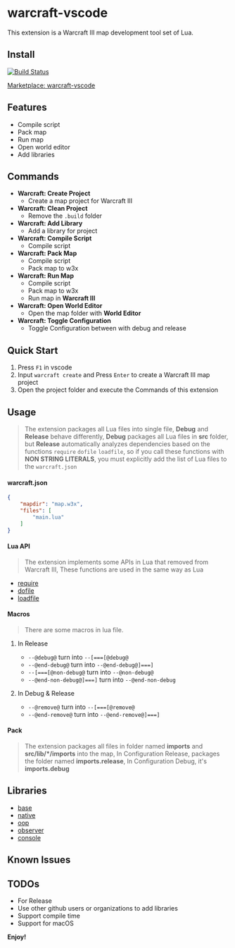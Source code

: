 # warcraft-vscode

This extension is a Warcraft III map development tool set of Lua.

## Install

[![Build Status](https://travis-ci.com/warcraft-iii/warcraft-vscode.svg?branch=master)](https://travis-ci.com/warcraft-iii/warcraft-vscode)

[Marketplace: warcraft-vscode](https://marketplace.visualstudio.com/items?itemName=Dencer.warcraft-vscode)

## Features

-   Compile script
-   Pack map
-   Run map
-   Open world editor
-   Add libraries

## Commands

-   **Warcraft: Create Project**
    -   Create a map project for Warcraft III
-   **Warcraft: Clean Project**
    -   Remove the `.build` folder
-   **Warcraft: Add Library**
    -   Add a library for project
-   **Warcraft: Compile Script**
    -   Compile script
-   **Warcraft: Pack Map**
    -   Compile script
    -   Pack map to w3x
-   **Warcraft: Run Map**
    -   Compile script
    -   Pack map to w3x
    -   Run map in **Warcraft III**
-   **Warcraft: Open World Editor**
    -   Open the map folder with **World Editor**
-   **Warcraft: Toggle Configuration**
    -   Toggle Configuration between with debug and release

## Quick Start

1. Press `F1` in vscode
2. Input `warcraft create` and Press `Enter` to create a Warcraft III map project
3. Open the project folder and execute the Commands of this extension

## Usage

> The extension packages all Lua files into single file, **Debug** and **Release** behave differently, **Debug** packages all Lua files in **src** folder, but **Release** automatically analyzes dependencies based on the functions `require` `dofile` `loadfile`, so if you call these functions with **NON STRING LITERALS**, you must explicitly add the list of Lua files to the `warcraft.json`

#### warcraft.json

```json
{
    "mapdir": "map.w3x",
    "files": [
        "main.lua"
    ]
}
```

#### Lua API

> The extension implements some APIs in Lua that removed from Warcraft III, These functions are used in the same way as Lua

-   [require](https://www.lua.org/manual/5.3/manual.html#pdf-require)
-   [dofile](https://www.lua.org/manual/5.3/manual.html#pdf-dofile)
-   [loadfile](https://www.lua.org/manual/5.3/manual.html#pdf-loadfile)

#### Macros

> There are some macros in lua file.

1. In Release

    - `--@debug@` turn into `--[===[@debug@`
    - `--@end-debug@` turn into `--@end-debug@]===]`
    - `--[===[@non-debug@` turn into `--@non-debug@`
    - `--@end-non-debug@]===]` turn into `--@end-non-debug`

3. In Debug & Release
    - `--@remove@` turn into `--[===[@remove@`
    - `--@end-remove@` turn into `--@end-remove@]===]`

#### Pack

> The extension packages all files in folder named **imports** and **src/lib/\*/imports** into the map, In Configuration Release, packages the folder named **imports.release**, In Configuration Debug, it's **imports.debug**

## Libraries

- [base](https://github.com/warcraft-iii/lib-base)
- [native](https://github.com/warcraft-iii/lib-native)
- [oop](https://github.com/warcraft-iii/lib-oop)
- [observer](https://github.com/warcraft-iii/lib-observer)
- [console](https://github.com/warcraft-iii/lib-console)

## Known Issues

## TODOs

-   For Release
-   Use other github users or organizations to add libraries
-   Support compile time
-   Support for macOS

**Enjoy!**
